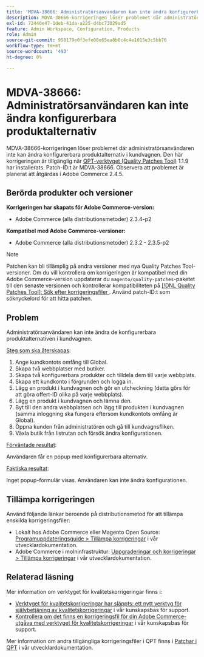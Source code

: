 ```yaml
---
title: 'MDVA-38666: Administratörsanvändaren kan inte ändra konfigurerbara produktalternativ'
description: MDVA-38666-korrigeringen löser problemet där administratörsanvändaren inte kan ändra konfigurerbara produktalternativ i kundvagnen. Den här korrigeringen är tillgänglig när [QPT-verktyget (Quality Patches Tool)](/help/announcements/adobe-commerce-announcements/magento-quality-patches-released-new-tool-to-self-serve-quality-patches.md) 1.1.9 är installerat. Patch-ID:t är MDVA-38666. Observera att problemet är planerat att åtgärdas i Adobe Commerce 2.4.5.
exl-id: 72440e47-1deb-41da-a225-d4bc73029ad5
feature: Admin Workspace, Configuration, Products
role: Admin
source-git-commit: 958179e0f3efe08e65ea8b0c4c4e1015e3c5bb76
workflow-type: tm+mt
source-wordcount: '493'
ht-degree: 0%

---
```


# MDVA-38666: Administratörsanvändaren kan inte ändra konfigurerbara produktalternativ

MDVA-38666-korrigeringen löser problemet där administratörsanvändaren inte kan ändra konfigurerbara produktalternativ i kundvagnen. Den här korrigeringen är tillgänglig när [QPT-verktyget (Quality Patches Tool)](/help/announcements/adobe-commerce-announcements/magento-quality-patches-released-new-tool-to-self-serve-quality-patches.md) 1.1.9 har installerats. Patch-ID:t är MDVA-38666. Observera att problemet är planerat att åtgärdas i Adobe Commerce 2.4.5.

## Berörda produkter och versioner

**Korrigeringen har skapats för Adobe Commerce-version:**

* Adobe Commerce (alla distributionsmetoder) 2.3.4-p2

**Kompatibel med Adobe Commerce-versioner:**

* Adobe Commerce (alla distributionsmetoder) 2.3.2 - 2.3.5-p2

>[!NOTE]
>
>Patchen kan bli tillämplig på andra versioner med nya Quality Patches Tool-versioner. Om du vill kontrollera om korrigeringen är kompatibel med din Adobe Commerce-version uppdaterar du `magento/quality-patches`-paketet till den senaste versionen och kontrollerar kompatibiliteten på [[!DNL Quality Patches Tool]: Sök efter korrigeringsfiler ](https://devdocs.magento.com/quality-patches/tool.html#patch-grid). Använd patch-ID:t som söknyckelord för att hitta patchen.

## Problem

Administratörsanvändaren kan inte ändra de konfigurerbara produktalternativen i kundvagnen.

<u>Steg som ska återskapas</u>:

1. Ange kundkontots omfång till Global.
1. Skapa två webbplatser med butiker.
1. Skapa två konfigurerbara produkter och tilldela dem till varje webbplats.
1. Skapa ett kundkonto i förgrunden och logga in.
1. Lägg en produkt i kundvagnen och gör en utcheckning (detta görs för att göra offert-ID olika på varje webbplats).
1. Lägg en produkt i kundvagnen och lämna den.
1. Byt till den andra webbplatsen och lägg till produkten i kundvagnen (samma inloggning ska fungera eftersom kundkontots omfång är Global).
1. Öppna kunden från administratören och gå till kundvagnsfliken.
1. Växla butik från listrutan och försök ändra konfigurationen.

<u>Förväntade resultat</u>:

Användaren får en popup med konfigurerbara alternativ.

<u>Faktiska resultat</u>:

Inget popup-formulär visas. Användaren kan inte ändra konfigurationen.

## Tillämpa korrigeringen

Använd följande länkar beroende på distributionsmetod för att tillämpa enskilda korrigeringsfiler:

* Lokalt hos Adobe Commerce eller Magento Open Source: [Programuppdateringsguide > Tillämpa korrigeringar](https://devdocs.magento.com/guides/v2.4/comp-mgr/patching/mqp.html) i vår utvecklardokumentation.
* Adobe Commerce i molninfrastruktur: [Uppgraderingar och korrigeringar > Tillämpa korrigeringar](https://devdocs.magento.com/cloud/project/project-patch.html) i vår utvecklardokumentation.

## Relaterad läsning

Mer information om verktyget för kvalitetskorrigeringar finns i:

* [Verktyget för kvalitetskorrigeringar har släppts: ett nytt verktyg för självbetjäning av kvalitetskorrigeringar](/help/announcements/adobe-commerce-announcements/magento-quality-patches-released-new-tool-to-self-serve-quality-patches.md) i vår kunskapsbas för support.
* [Kontrollera om det finns en korrigeringsfil för din Adobe Commerce-utgåva med verktyget för kvalitetskorrigeringar](/help/support-tools/patches-available-in-qpt-tool/check-patch-for-magento-issue-with-magento-quality-patches.md) i vår kunskapsbas för support.

Mer information om andra tillgängliga korrigeringsfiler i QPT finns i [Patchar i QPT](https://devdocs.magento.com/quality-patches/tool.html#patch-grid) i vår utvecklardokumentation.
